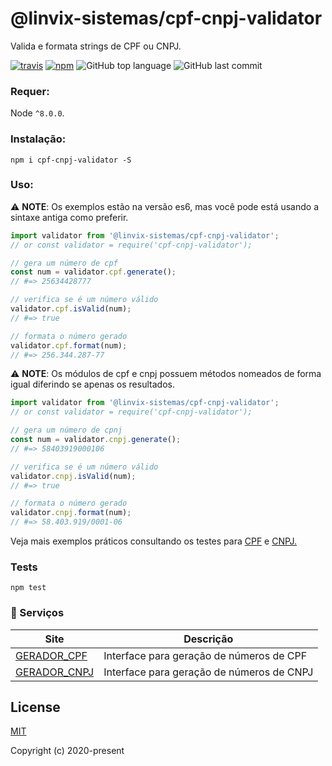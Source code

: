 # @linvix-sistemas/cpf-cnpj-validator
Valida e formata strings de CPF ou CNPJ.

[![travis][travis-image]][travis-url]
[![npm][npm-image]][npm-url]
![GitHub top language](https://img.shields.io/github/languages/top/linvix-sistemas/cpf-cnpj-validator)
![GitHub last commit](https://img.shields.io/github/last-commit/linvix-sistemas/cpf-cnpj-validator)

[travis-image]: https://travis-ci.org/linvix-sistemas/cpf-cnpj-validator.svg?branch=master
[travis-url]: https://travis-ci.org/linvix-sistemas/cpf-cnpj-validator
[npm-image]: https://img.shields.io/npm/v/cpf-cnpj-validator.svg?style=flat
[npm-url]: https://npmjs.org/package/cpf-cnpj-validator

### Requer:
Node ``^8.0.0``.

### Instalação:
```
npm i cpf-cnpj-validator -S
```

### Uso:
:warning: __NOTE__: Os exemplos estão na versão es6, mas você pode está usando a sintaxe antiga como preferir.
```js
import validator from '@linvix-sistemas/cpf-cnpj-validator';
// or const validator = require('cpf-cnpj-validator');

// gera um número de cpf
const num = validator.cpf.generate();
// #=> 25634428777

// verifica se é um número válido
validator.cpf.isValid(num);
// #=> true

// formata o número gerado
validator.cpf.format(num);
// #=> 256.344.287-77
```

:warning: __NOTE__: Os módulos de cpf e cnpj possuem métodos nomeados de forma igual diferindo se apenas os resultados.

```js
import validator from '@linvix-sistemas/cpf-cnpj-validator';
// or const validator = require('cpf-cnpj-validator');

// gera um número de cpnj
const num = validator.cnpj.generate();
// #=> 58403919000106

// verifica se é um número válido
validator.cnpj.isValid(num);
// #=> true

// formata o número gerado
validator.cnpj.format(num);
// #=> 58.403.919/0001-06
```

Veja mais exemplos práticos consultando os testes para [CPF](./test/cpf.test.ts) e [CNPJ.](./test/cpf.test.ts)

### Tests
```shell
npm test
```

### :rocket: Serviços

| Site | Descrição |
|---------|--------------|
| [GERADOR_CPF] | Interface para geração de números de CPF |
| [GERADOR_CNPJ] | Interface para geração de números de CNPJ |

[GERADOR_CPF]: https://geradorcpf.org/
[GERADOR_CNPJ]: https://geradorcnpj.org/

## License

[MIT](http://opensource.org/licenses/MIT)

Copyright (c) 2020-present
